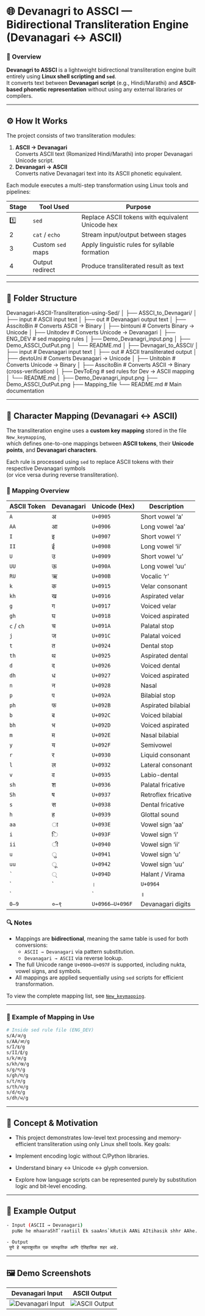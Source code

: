 # 🌐 Devanagri to ASSCI — Bidirectional Transliteration Engine (Devanagari ↔ ASCII)

### 🧠 Overview
**Devanagri to ASSCI** is a lightweight bidirectional transliteration engine built entirely using **Linux shell scripting and `sed`**.  
It converts text between **Devanagari script** (e.g., Hindi/Marathi) and **ASCII-based phonetic representation** without using any external libraries or compilers.

---

## ⚙️ How It Works

The project consists of two transliteration modules:
1. **ASCII → Devanagari**  
   Converts ASCII text (Romanized Hindi/Marathi) into proper Devanagari Unicode script.  
2. **Devanagari → ASCII**  
   Converts native Devanagari text into its ASCII phonetic equivalent.

Each module executes a multi-step transformation using Linux tools and pipelines:

| Stage | Tool Used | Purpose |
|--------|------------|----------|
| 1️⃣ | `sed` | Replace ASCII tokens with equivalent Unicode hex |
| 2  | `cat` / `echo` | Stream input/output between stages |
| 3 | Custom `sed` maps | Apply linguistic rules for syllable formation |
| 4 | Output redirect | Produce transliterated result as text |

---

## 🧩 Folder Structure

Devanagari-ASCII-Transliteration-using-Sed/
│
├── ASSCI_to_Devnagari/
│ ├── input # ASCII input text
│ ├── out # Devanagari output text
│ ├── AsscitoBin # Converts ASCII → Binary
│ ├── bintouni # Converts Binary → Unicode
│ ├── Unitodev # Converts Unicode → Devanagari
│ ├── ENG_DEV # sed mapping rules
│ ├── Demo_Devanagri_input.png
│ ├── Demo_ASSCI_OutPut.png
│ └── README.md
│
├── Devnagari_to_ASSCI/
│ ├── input # Devanagari input text
│ ├── out # ASCII transliterated output
│ ├── devtoUni # Converts Devanagari → Unicode
│ ├── Unitobin # Converts Unicode → Binary
│ ├── AsscitoBin # Converts ASCII → Binary (cross-verification)
│ ├── DevToEng # sed rules for Dev → ASCII mapping
│ └── README.md
│
├── Demo_Devanagri_input.png
├── Demo_ASSCI_OutPut.png
├── Mapping_file
└── README.md # Main documentation

---
## 🔡 Character Mapping (Devanagari ↔ ASCII)

The transliteration engine uses a **custom key mapping** stored in the file `New_keymapping`,  
which defines one-to-one mappings between **ASCII tokens**, their **Unicode points**, and **Devanagari characters**.

Each rule is processed using `sed` to replace ASCII tokens with their respective Devanagari symbols  
(or vice versa during reverse transliteration).

### 📘 Mapping Overview

| ASCII Token | Devanagari | Unicode (Hex) | Description |
|--------------|-------------|---------------|--------------|
| `A` | अ | `U+0905` | Short vowel ‘a’ |
| `AA` | आ | `U+0906` | Long vowel ‘aa’ |
| `I` | इ | `U+0907` | Short vowel ‘i’ |
| `II` | ई | `U+0908` | Long vowel ‘ii’ |
| `U` | उ | `U+0909` | Short vowel ‘u’ |
| `UU` | ऊ | `U+090A` | Long vowel ‘uu’ |
| `RU` | ऋ | `U+090B` | Vocalic ‘r’ |
| `k` | क | `U+0915` | Velar consonant |
| `kh` | ख | `U+0916` | Aspirated velar |
| `g` | ग | `U+0917` | Voiced velar |
| `gh` | घ | `U+0918` | Voiced aspirated |
| `c` / `ch` | च | `U+091A` | Palatal stop |
| `j` | ज | `U+091C` | Palatal voiced |
| `t` | त | `U+0924` | Dental stop |
| `th` | थ | `U+0925` | Aspirated dental |
| `d` | द | `U+0926` | Voiced dental |
| `dh` | ध | `U+0927` | Voiced aspirated |
| `n` | न | `U+0928` | Nasal |
| `p` | प | `U+092A` | Bilabial stop |
| `ph` | फ | `U+092B` | Aspirated bilabial |
| `b` | ब | `U+092C` | Voiced bilabial |
| `bh` | भ | `U+092D` | Voiced aspirated |
| `m` | म | `U+092E` | Nasal bilabial |
| `y` | य | `U+092F` | Semivowel |
| `r` | र | `U+0930` | Liquid consonant |
| `l` | ल | `U+0932` | Lateral consonant |
| `v` | व | `U+0935` | Labio-dental |
| `sh` | श | `U+0936` | Palatal fricative |
| `Sh` | ष | `U+0937` | Retroflex fricative |
| `s` | स | `U+0938` | Dental fricative |
| `h` | ह | `U+0939` | Glottal sound |
| `aa` | ा | `U+093E` | Vowel sign ‘aa’ |
| `i` | ि | `U+093F` | Vowel sign ‘i’ |
| `ii` | ी | `U+0940` | Vowel sign ‘ii’ |
| `u` | ु | `U+0941` | Vowel sign ‘u’ |
| `uu` | ू | `U+0942` | Vowel sign ‘uu’ |
| ``` ` ``` | ् | `U+094D` | Halant / Virama |
| `|` | । | `U+0964` | Danda (full stop) |
| `||` | ॥ | `U+0965` | Double danda |
| `0–9` | ०–९ | `U+0966–U+096F` | Devanagari digits |

### 🔍 Notes
- Mappings are **bidirectional**, meaning the same table is used for both conversions:
  - `ASCII → Devanagari` via pattern substitution.
  - `Devanagari → ASCII` via reverse lookup.
- The full Unicode range `U+0900–U+097F` is supported, including nukta, vowel signs, and symbols.
- All mappings are applied sequentially using `sed` scripts for efficient transformation.

To view the complete mapping list, see [`New_keymapping`](./New_keymapping).

---

### 🧪 Example of Mapping in Use

```bash
# Inside sed rule file (ENG_DEV)
s/A/अ/g
s/AA/आ/g
s/I/इ/g
s/II/ई/g
s/k/क/g
s/kh/ख/g
s/g/ग/g
s/gh/घ/g
s/t/त/g
s/th/थ/g
s/d/द/g
s/dh/ध/g
```

---
## 🧠 Concept & Motivation

- This project demonstrates low-level text processing and memory-efficient transliteration using only Linux shell tools.
Key goals:

- Implement encoding logic without C/Python libraries.

- Understand binary ↔ Unicode ↔ glyph conversion.

- Explore how language scripts can be represented purely by substitution logic and bit-level encoding.

---

## 📘 Example Output
```bash
- Input (ASCII → Devanagari)
  puNe he mhaaraShT`raatiil Ek saaAns`kRutik AANi AItihasik shhr AAhe.

- Output
 पुणे हे महाराष्ट्रातील एक सांस्कृतिक आणि ऐतिहासिक शहर आहे.
```
---

## 🖼️ Demo Screenshots

| Devanagari Input | ASCII Output |
|------------------|--------------|
| ![Devanagari Input](./Devanagari-ASCII-Transliteration-using-Sed/Demo_Devanagri_input.png) | ![ASCII Output](./Devanagari-ASCII-Transliteration-using-Sed/Demo_ASSCI_OutPut.png) |
